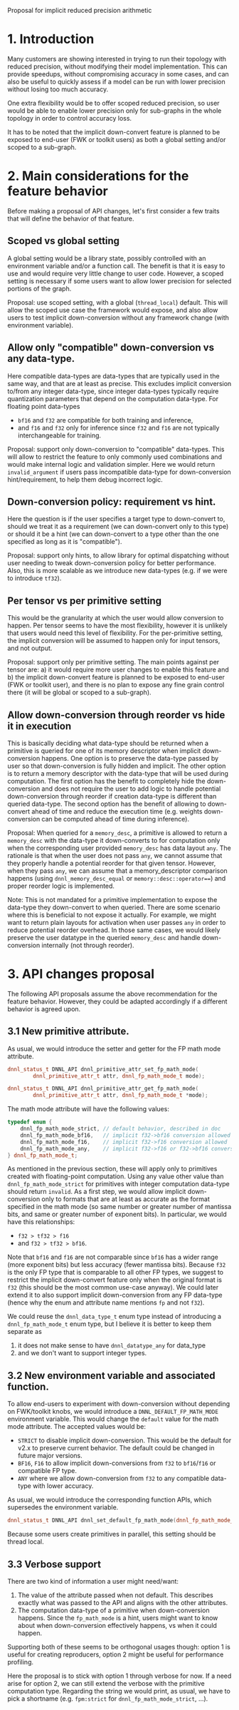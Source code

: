 Proposal for implicit reduced precision arithmetic

# 1. Introduction

Many customers are showing interested in trying to run their topology
with reduced precision, without modifying their model implementation.
This can provide speedups, without compromising accuracy in some
cases, and can also be useful to quickly assess if a model can be run
with lower precision without losing too much accuracy.

One extra flexibility would be to offer scoped reduced precision, so
user would be able to enable lower precision only for sub-graphs in
the whole topology in order to control accuracy loss.

It has to be noted that the implicit down-convert feature is planned
to be exposed to end-user (FWK or toolkit users) as both a global
setting and/or scoped to a sub-graph.

# 2. Main considerations for the feature behavior

Before making a proposal of API changes, let's first consider a few
traits that will define the behavior of that feature.

## Scoped vs global setting
A global setting would be a library state, possibly controlled with an
environment variable and/or a function call. The benefit is that it is
easy to use and would require very little change to user
code. However, a scoped setting is necessary if some users want to
allow lower precision for selected portions of the graph.

Proposal: use scoped setting, with a global (`thread_local`)
default. This will allow the scoped use case the framework would
expose, and also allow users to test implicit down-conversion without
any framework change (with environment variable).

## Allow only "compatible" down-conversion vs any data-type.

Here compatible data-types are data-types that are typically used in
the same way, and that are at least as precise. This excludes implicit
conversion to/from any integer data-type, since integer data-types
typically require quantization parameters that depend on the
computation data-type. For floating point data-types
- `bf16` and `f32` are compatible for both training and inference,
- and `f16` and `f32` only for inference since `f32` and `f16` are not
  typically interchangeable for training.

Proposal: support only down-conversion to "compatible"
data-types. This will allow to restrict the feature to only commonly
used combinations and would make internal logic and validation
simpler. Here we would return `invalid_argument` if users pass
incompatible data-type for down-conversion hint/requirement, to help
them debug incorrect logic.

## Down-conversion policy: requirement vs hint.
Here the question is if the user specifies a target type to
down-convert to, should we treat it as a requirement (we can
down-convert only to this type) or should it be a hint (we can
down-convert to a type other than the one specified as long as it is
"compatible").

Proposal: support only hints, to allow library for optimal dispatching
without user needing to tweak down-conversion policy for better
performance. Also, this is more scalable as we introduce new
data-types (e.g. if we were to introduce `tf32`).

## Per tensor vs per primitive setting
This would be the granularity at which the user would allow conversion
to happen. Per tensor seems to have the most flexibility, however it
is unlikely that users would need this level of flexibility. For the
per-primitive setting, the implicit conversion will be assumed to
happen only for input tensors, and not output.

Proposal: support only per primitive setting. The main points against
per tensor are: a) it would require more user changes to enable this
feature and b) the implicit down-convert feature is planned to be
exposed to end-user (FWK or toolkit user), and there is no plan to
expose any fine grain control there (it will be global or scoped to a
sub-graph).

## Allow down-conversion through reorder vs hide it in execution

This is basically deciding what data-type should be returned when a
primitive is queried for one of its memory descriptor when implicit
down-conversion happens. One option is to preserve the data-type
passed by user so that down-conversion is fully hidden and
implicit. The other option is to return a memory descriptor with the
data-type that will be used during computation. The first option has
the benefit to completely hide the down-conversion and does not
require the user to add logic to handle potential down-conversion
through reorder if creation data-type is different than queried
data-type. The second option has the benefit of allowing to
down-convert ahead of time and reduce the execution time (e.g. weights
down-conversion can be computed ahead of time during inference).

Proposal: When queried for a `memory_desc`, a primitive is allowed to
return a `memory_desc` with the data-type it down-converts to for
computation only when the corresponding user provided `memory_desc`
has data layout `any`. The rationale is that when the user does not
pass `any`, we cannot assume that they properly handle a potential
reorder for that given tensor. However, when they pass `any`, we can
assume that a memory_descriptor comparison happens (using
`dnnl_memory_desc_equal` or `memory::desc::operator==`) and proper
reorder logic is implemented.

Note: This is not mandated for a primitive implementation to expose
the data-type they down-convert to when queried. There are some
scenario where this is beneficial to not expose it actually. For
example, we might want to return plain layouts for activation when
user passes `any` in order to reduce potential reorder overhead. In
those same cases, we would likely preserve the user datatype in the
queried `memory_desc` and handle down-conversion internally (not
through reorder).


# 3. API changes proposal

The following API proposals assume the above recommendation for the
feature behavior. However, they could be adapted accordingly if a
different behavior is agreed upon.

## 3.1 New primitive attribute.

As usual, we would introduce the setter and getter for the FP math mode attribute.

```c++
dnnl_status_t DNNL_API dnnl_primitive_attr_set_fp_math_mode(
        dnnl_primitive_attr_t attr, dnnl_fp_math_mode_t mode);

dnnl_status_t DNNL_API dnnl_primitive_attr_get_fp_math_mode(
        dnnl_primitive_attr_t attr, dnnl_fp_math_mode_t *mode);
```

The math mode attribute will have the following values:
```c++
typedef enum {
    dnnl_fp_math_mode_strict, // default behavior, described in doc
    dnnl_fp_math_mode_bf16,   // implicit f32->bf16 conversion allowed
    dnnl_fp_math_mode_f16,    // implicit f32->f16 conversion allowed
    dnnl_fp_math_mode_any,    // implicit f32->f16 or f32->bf16 conversion allowed
} dnnl_fp_math_mode_t;
```

As mentioned in the previous section, these will apply only to
primitives created with floating-point computation. Using any value
other value than `dnnl_fp_math_mode_strict` for primitives with
integer computation data-type should return `invalid`. As a first
step, we would allow implicit down-conversion only to formats that are
at least as accurate as the format specified in the math mode (so same
number or greater number of mantissa bits, and same or greater number
of exponent bits). In particular, we would have this relationships:
- `f32 > tf32 > f16`
- and `f32 > tf32 > bf16`.

Note that `bf16` and `f16` are not comparable since `bf16` has a wider
range (more exponent bits) but less accuracy (fewer mantissa
bits). Because `f32` is the only FP type that is comparable to all
other FP types, we suggest to restrict the implicit down-convert
feature only when the original format is `f32` (this should be the
most common use-case anyway).  We could later extend it to also
support implicit down-conversion from any FP data-type (hence why the
enum and attribute name mentions `fp` and not `f32`).

We could reuse the `dnnl_data_type_t` enum type instead of introducing
a `dnnl_fp_math_mode_t` enum type, but I believe it is better to keep
them separate as
1. it does not make sense to have `dnnl_datatype_any` for data_type
2. and we don't want to support integer types.

## 3.2 New environment variable and associated function.

To allow end-users to experiment with down-conversion without depending
on FWK/toolkit knobs, we would introduce a `DNNL_DEFAULT_FP_MATH_MODE`
environment variable. This would change the `default` value for the
math mode attribute. The accepted values would be:
- `STRICT` to disable implicit down-conversion. This would be the
  default for v2.x to preserve current behavior. The default could be
  changed in future major versions.
- `BF16`, `F16` to allow implicit down-conversions from `f32` to
  `bf16`/`f16` or compatible FP type.
- `ANY` where we allow down-conversion from `f32` to any compatible
  data-type with lower accuracy.

As usual, we would introduce the corresponding function APIs, which
supersedes the environment variable.

```c++
dnnl_status_t DNNL_API dnnl_set_default_fp_math_mode(dnnl_fp_math_mode_t mode);
```

Because some users create primitives in parallel, this setting should
be thread local.

## 3.3 Verbose support

There are two kind of information a user might need/want:
1. The value of the attribute passed when not default. This describes
  exactly what was passed to the API and aligns with the other
  attributes.
2. The computation data-type of a primitive when down-conversion
  happens. Since the `fp_math_mode` is a hint, users might want to
  know about when down-conversion effectively happens, vs when it
  could happen.

Supporting both of these seems to be orthogonal usages though: option
1 is useful for creating reproducers, option 2 might be useful for
performance profiling.

Here the proposal is to stick with option 1 through verbose for
now. If a need arise for option 2, we can still extend the verbose
with the primitive computation type.  Regarding the string we would
print, as usual, we have to pick a shortname (e.g. `fpm:strict` for
`dnnl_fp_math_mode_strict`, ...).

